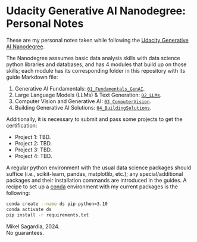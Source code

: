 # Udacity Generative AI Nanodegree: Personal Notes

These are my personal notes taken while following the [Udacity Generative AI Nanodegree](https://www.udacity.com/course/generative-ai--nd608).

The Nanodegree asssumes basic data analysis skills with data science python libraries and databases, and has 4 modules that build up on those skills; each module has its corresponding folder in this repository with its guide Markdown file:

1. Generative AI Fundamentals: [`01_Fundamentals_GenAI`](./01_Fundamentals_GenAI/README.md).
2. Large Language Models (LLMs) & Text Generation: [`02_LLMs`](./02_LLMs/README.md).
3. Computer Vision and Generative AI: [`03_ComputerVision`](./03_ComputerVision/README.md).
4. Building Generative AI Solutions: [`04_BuildingSolutions`](./04_BuildingSolutions/README.md).

Additionally, it is necessary to submit and pass some projects to get the certification:

- Project 1: TBD.
- Project 2: TBD.
- Project 3: TBD.
- Project 4: TBD.

A regular python environment with the usual data science packages should suffice (i.e., scikit-learn, pandas, matplotlib, etc.); any special/additional packages and their installation commands are introduced in the guides. A recipe to set up a [conda](https://docs.conda.io/en/latest/) environment with my current packages is the following:

```bash
conda create --name ds pip python=3.10
conda activate ds
pip install -r requirements.txt
```

Mikel Sagardia, 2024.  
No guarantees.
